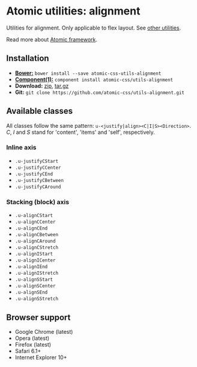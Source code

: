 # Atomic utilities: alignment

Utilities for alignment. Only applicable to flex layout.
See [other utilities](https://github.com/atomic-css/utils).

Read more about [Atomic framework](https://github.com/atomic-css/atomic).

## Installation

* [__Bower:__](http://bower.io)
  `bower install --save atomic-css-utils-alignment`
* [__Component(1):__](http://component.io)
  `component install atomic-css/utils-alignment`
* __Download:__
  [zip](https://github.com/atomic-css/utils-alignment/zipball/master),
  [tar.gz](https://github.com/atomic-css/utils-alignment/tarball/master)
* __Git:__ `git clone https://github.com/atomic-css/utils-alignment.git`

## Available classes

All classes follow the same pattern: `u-<justify|align><C|I|S><Direction>`.
*C*, *I* and *S* stand for 'content', 'items' and 'self', respectively.

### Inline axis

* `.u-justifyCStart`
* `.u-justifyCCenter`
* `.u-justifyCEnd`
* `.u-justifyCBetween`
* `.u-justifyCAround`

### Stacking (block) axis

* `.u-alignCStart`
* `.u-alignCCenter`
* `.u-alignCEnd`
* `.u-alignCBetween`
* `.u-alignCAround`
* `.u-alignCStretch`
* `.u-alignIStart`
* `.u-alignICenter`
* `.u-alignIEnd`
* `.u-alignIStretch`
* `.u-alignSStart`
* `.u-alignSCenter`
* `.u-alignSEnd`
* `.u-alignSStretch`

## Browser support

* Google Chrome (latest)
* Opera (latest)
* Firefox (latest)
* Safari 6.1+
* Internet Explorer 10+